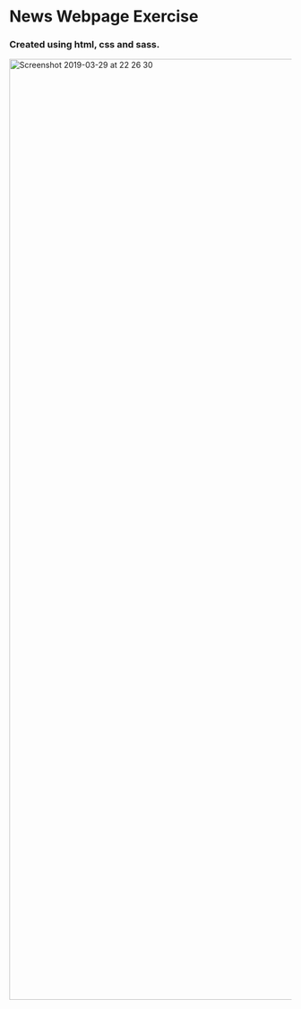 # News Webpage Exercise

### Created using html, css and sass.

<img width="1680" alt="Screenshot 2019-03-29 at 22 26 30" src="https://user-images.githubusercontent.com/42215418/55265849-f2cfd680-5271-11e9-93a5-0f9b3da06a1e.png">